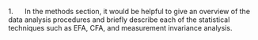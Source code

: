 1.      In the methods section, it would be helpful to give an overview
of the data analysis procedures and briefly describe each of the
statistical techniques such as EFA, CFA, and measurement invariance
analysis.
